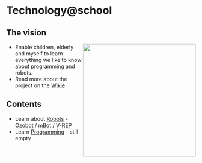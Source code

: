 # Technology@school

## The vision
<img align="right" width="300" src="https://tauvicr.files.wordpress.com/2017/11/3a35ef6300000578-0-image-m-56_1478708896714.jpg">

* Enable children, elderly  and myself to learn everything we like to know about programming and robots.
* Read more about the project on the [Wikie](https://github.com/Tauvic/Technology-at-school/wiki)

## Contents


* Learn about [Robots](./Robots) - [Ozobot](./Robots/Ozobot) / [mBot](./Robots/Makeblock) / [V-REP](./Robots/V-REP)
* Learn [Programming](./Programming/README.md) - still empty


